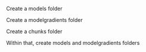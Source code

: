 Create a models folder

Create a modelgradients folder

Create a chunks folder

Within that, create models and modelgradients folders
